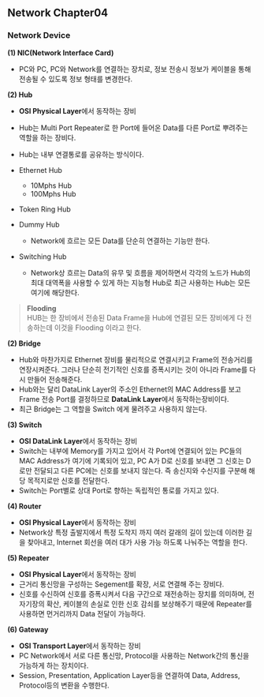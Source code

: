 ## Network Chapter04
### Network Device 

**(1) NIC(Network Interface Card)**
- PC와 PC, PC와 Network를 연결하는 장치로, 정보 전송시 정보가 케이블을 통해 전송될 수 있도록 정보 형태를 변경한다.  

**(2) Hub**
 - **OSI Physical Layer**에서 동작하는 장비
 - Hub는 Multi Port Repeater로 한 Port에 들어온 Data를 다른 Port로 뿌려주는 역할을 하는 장비다.
 - Hub는 내부 연결통로를 공유하는 방식이다. 
 - Ethernet Hub 
    - 10Mphs Hub 
    - 100Mphs Hub  
 - Token Ring Hub
 - Dummy Hub 
   - Network에 흐르는 모든 Data를 단순히 연결하는 기능만 한다. 
   
 - Switching Hub  
   - Network상 흐르는 Data의 유무 및 흐름을 제어하면서 각각의 노드가 Hub의 최대 대역폭을 사용할 수 있게 하는 지능형 Hub로 최근 사용하는 Hub는 모든 여기에 해당한다.  
 > **Flooding**   
  > HUB는 한 장비에서 전송된 Data Frame을 Hub에 연결된 모든 장비에게 다 전송하는데 이것을 Flooding 이라고 한다.

**(2) Bridge** 
 - Hub와 마찬가지로 Ethernet 장비를 물리적으로 연결시키고 Frame의 전송거리를 연장시켜준다. 그러나 단순히 전기적인 신호를 증폭시키는 것이 아니라 Frame를 다시 만들어 전송해준다. 
 - Hub와는 달리 DataLink Layer의 주소인 Ethernet의 MAC Address를 보고 Frame 전송 Port를 결정하므로 **DataLink Layer**에서 동작하는장비이다. 
 - 최근 Bridge는 그 역할을 Switch 에게 물려주고 사용하지 않는다. 
   
**(3) Switch**
 - **OSI DataLink Layer**에서 동작하는 장비
 - Switch는 내부에 Memory를 가지고 있어서 각 Port에 연결되어 있는 PC들의 MAC Address가 여기에 기록되어 있고, PC A가 D로 신호를 보내면 그 신호는 D로만 전달되고 다른 PC에는 신호를 보내지 않는다. 즉 송신지와 수신지를 구분해 해당 목적지로만 신호를 전달한다. 
 - Switch는 Port별로 상대 Port로 향하는 독립적인 통로를 가지고 있다.  


**(4) Router**
 - **OSI Physical Layer**에서 동작하는 장비 
 - Network상 특정 출발지에서 특정 도착지 까지 여러 갈래의 길이 있는데 이러한 길을 찾아내고, Internet 회선을 여러 대가 사용 가능 하도록 나눠주는 역할을 한다. 

**(5) Repeater**
 - **OSI Physical Layer**에서 동작하는 장비
 - 근거리 통신망을 구성하는 Segement를 확장, 서로 연결해 주는 장비다. 
 - 신호를 수신하여 신호를 증폭시켜서 다음 구간으로 재전송하는 장치를 의미하며, 전자기장의 확산, 케이블의 손실로 인한 신호 감쇠를 보상해주기 때문에 Repeater를 사용하면 먼거리까지 Data 전달이 가능하다.  
 
**(6) Gateway**
 - **OSI Transport Layer**에서 동작하는 장비 
 - PC Network에서 서로 다른 통신망, Protocol을 사용하는 Network간의 통신을 가능하게 하는 장치이다.
 - Session, Presentation, Application Layer등을 연결하여 Data, Address, Protocol등의 변환을 수행한다. 
 
